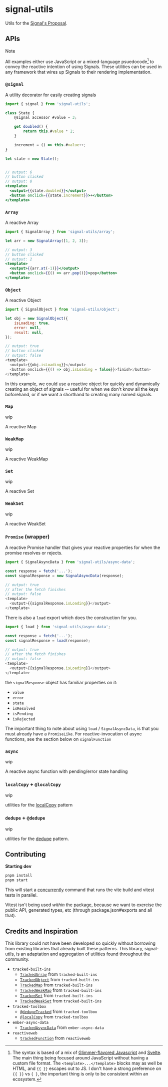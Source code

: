 # signal-utils

Utils for the [Signal's Proposal](https://github.com/proposal-signals/proposal-signals).

## APIs 

> [!NOTE]
> All examples either use JavaScript or a mixed-language psuedocode[^syntax-based-off] to convey the reactive intention of using Signals. 
> These utilities can be used in any framework that wires up Signals to their rendering implementation.

[^syntax-based-off]: The syntax is based of a mix of [Glimmer-flavored Javascript](https://tutorial.glimdown.com) and [Svelte](https://svelte.dev/). The main thing being focused around JavaScript without having a custom file format. The `<template>...</template>` blocks may as well be HTML, and `{{ }}` escapes out to JS. I don't have a strong preference on `{{ }}` vs `{ }`, the important thing is only to be consistent within an ecosystem.

### `@signal`

A utility decorator for easily creating signals 

```jsx
import { signal } from 'signal-utils';

class State {
    @signal accessor #value = 3;

    get doubled() {
        return this.#value * 2;
    }

    increment = () => this.#value++;
}

let state = new State();


// output: 6
// button clicked
// output: 8
<template>
  <output>{{state.doubled}}</output>
  <button onclick={{state.increment}}>+</button>
</template>
```

### `Array`

A reactive Array

```jsx
import { SignalArray } from 'signal-utils/array';

let arr = new SignalArray([1, 2, 3]);

// output: 3
// button clicked
// output: 2
<template>
  <output>{{arr.at(-1)}}</output>
  <button onclick={{() => arr.pop()}}>pop</button>
</template>
```


### `Object`

A reactive Object

```js
import { SignalObject } from 'signal-utils/object';

let obj = new SignalObject({
    isLoading: true,
    error: null,
    result: null,
});

// output: true
// button clicked
// output: false
<template>
  <output>{{obj.isLoading}}</output>
  <button onclick={{() => obj.isLoading = false}}>finish</button>
</template>
```

In this example, we could use a reactive object for quickly and dynamically creating an object of signals -- useful for when we don't know all the keys boforehand, or if we want a shorthand to creating many named signals.


### `Map`

wip

A reactive Map


### `WeakMap`

wip

A reactive WeakMap


### `Set`

wip

A reactive Set



### `WeakSet`

wip

A reactive WeakSet


### `Promise` (wrapper)

A reactive Promise handler that gives your reactive properties for when the promise resolves or rejects.

```js
import { SignalAsyncData } from 'signal-utils/async-data';

const response = fetch('...');
const signalResponse = new SignalAsyncData(response);

// output: true
// after the fetch finishes
// output: false
<template>
  <output>{{signalResponse.isLoading}}</output>
</template>
```

There is also a `load` export which does the construction for you.

```js
import { load } from 'signal-utils/async-data';

const response = fetch('...');
const signalResponse = load(response);

// output: true
// after the fetch finishes
// output: false
<template>
  <output>{{signalResponse.isLoading}}</output>
</template>
```

the `signalResponse` object has familiar properties on it:
- `value`
- `error`
- `state`
- `isResolved`
- `isPending`
- `isRejected`


The important thing to note about using `load` / `SignalAsyncData`, is that you must already have a `PromiseLike`. For reactive-invocation of async functions, see the section below on `signalFunction`

### `async`

wip

A reactive async function with pending/error state handling

### `localCopy` + `@localCopy`

wip

utilities for the [localCopy](https://github.com/tracked-tools/tracked-toolbox?tab=readme-ov-file#localcopy) pattern


### `dedupe` + `@dedupe`

wip

utilities for the [dedupe](https://github.com/tracked-tools/tracked-toolbox?tab=readme-ov-file#dedupetracked) pattern.

## Contributing

**Starting dev**

```bash
pnpm install
pnpm start
```

This will start a [concurrently](https://www.npmjs.com/package/concurrently) command that runs the vite build and vitest tests in parallel.

Vitest isn't being used _within_ the package, because we want to exercise the public API, generated types, etc (through package.json#exports and all that).

## Credits and Inspiration

This library could not have been developed so quickly without borrowing from existing libraries that already built these patterns. This library, signal-utils, is an adaptation and aggregation of utilities found throughout the community.


- `tracked-built-ins`
  - [`TrackedArray`](https://github.com/tracked-tools/tracked-built-ins/blob/25f886d3d60ea3876f3ceaf31756e9f06eda49d7/addon/src/-private/array.ts#L1) from `tracked-built-ins` 
  - [`TrackedObject`](https://github.com/tracked-tools/tracked-built-ins/blob/master/addon/src/-private/object.js#L1) from `tracked-built-ins`
  - [`TrackedMap`](https://github.com/tracked-tools/tracked-built-ins/blob/25f886d3d60ea3876f3ceaf31756e9f06eda49d7/addon/src/-private/map.ts#L8) from `tracked-built-ins`
  - [`TrackedWeakMap`](https://github.com/tracked-tools/tracked-built-ins/blob/25f886d3d60ea3876f3ceaf31756e9f06eda49d7/addon/src/-private/map.ts#L134) from `tracked-built-ins`
  - [`TrackedSet`](https://github.com/tracked-tools/tracked-built-ins/blob/25f886d3d60ea3876f3ceaf31756e9f06eda49d7/addon/src/-private/set.ts#L8) from `tracked-built-ins`
  - [`TrackedWeakSet`](https://github.com/tracked-tools/tracked-built-ins/blob/25f886d3d60ea3876f3ceaf31756e9f06eda49d7/addon/src/-private/set.ts#L119) from `tracked-built-ins`
- `tracked-toolbox`
  - [`@dedupeTracked`](https://github.com/tracked-tools/tracked-toolbox/blob/master/tracked-toolbox/src/index.js#L148) from `tracked-toolbox`
  - [`@localCopy`](https://github.com/tracked-tools/tracked-toolbox/blob/master/tracked-toolbox/src/index.js#L28) from `tracked-toolbox`
- `ember-async-data`
  - [`TrackedAsyncData`](https://github.com/tracked-tools/ember-async-data/blob/1346f03c7fa677342408a9811916b916e3c4ad54/ember-async-data/src/tracked-async-data.ts#L31) from `ember-async-data`
- `reactiveweb`
  - [`trackedFunction`](https://github.com/universal-ember/reactiveweb/blob/ba40c8a4417ec8b76bfb37754262f2829c6f7b26/reactiveweb/src/function.ts#L1) from `reactiveweb` 
